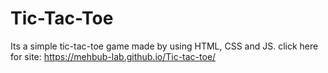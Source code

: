 # Tic-Tac-Toe

Its a simple tic-tac-toe game made by using HTML, CSS and JS.
click here for site: https://mehbub-lab.github.io/Tic-tac-toe/

